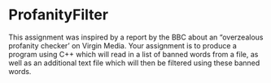 # ProfanityFilter
This assignment was inspired by a report by the BBC about an “overzealous profanity checker’ on Virgin Media.  Your assignment is to produce a program using C++ which will read in a list of banned words from a file, as well  as an additional text file which will then be filtered using these banned words.
